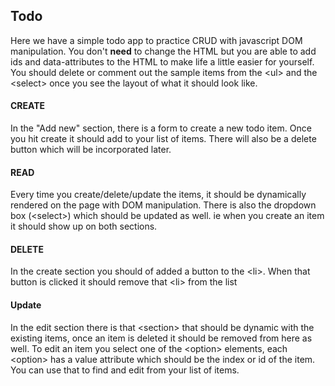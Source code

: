 ## Todo
Here we have a simple todo app to practice CRUD with javascript DOM manipulation. You don't **need** to change the HTML but you are able to add ids and data-attributes to the HTML to make life a little easier for yourself. You should delete or comment out the sample items from the \<ul> and the \<select> once you see the layout of what it should look like.

#### CREATE
In the "Add new" section, there is a form to create a new todo item. Once you hit create it should add to your list of items. There will also be a delete button which will be incorporated later.

#### READ
Every time you create/delete/update the items, it should be dynamically rendered on the page with DOM manipulation. There is also the dropdown box (\<select>) which should be updated as well. ie when you create an item it should show up on both sections.

#### DELETE
In the create section you should of added a button to the \<li>. When that button is clicked it should remove that \<li> from the list

#### Update
In the edit section there is that \<section> that should be dynamic with the existing items, once an item is deleted it should be removed from here as well. To edit an item you select one of the \<option> elements, each \<option> has a value attribute which should be the index or id of the item. You can use that to find and edit from your list of items.
